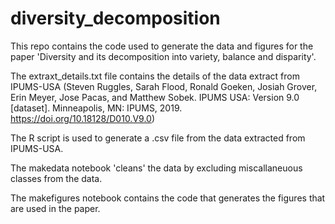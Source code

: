 # diversity_decomposition

This repo contains the code used to generate the data and figures for the paper 'Diversity and its decomposition into variety, balance and disparity'.

The extraxt_details.txt file contains the details of the data extract from IPUMS-USA (Steven Ruggles, Sarah Flood, Ronald Goeken, Josiah Grover, Erin Meyer, Jose Pacas, and Matthew Sobek. IPUMS USA: Version 9.0 [dataset]. Minneapolis, MN: IPUMS, 2019. https://doi.org/10.18128/D010.V9.0)

The R script is used to generate a .csv file from the data extracted from IPUMS-USA. 

The makedata notebook 'cleans' the data by excluding miscallaneuous classes from the data.

The makefigures notebook contains the code that generates the figures that are used in the paper. 
